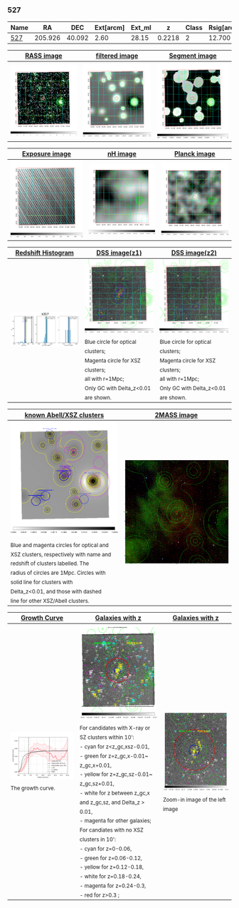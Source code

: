 <div STYLE="page-break-after: always;"></div>

### 527

|Name          |RA          |DEC      | Ext[arcm] | Ext_ml | z    | Class| Rsig[arcmin] | CRsig[c/s] | CR500[c/s] | R500[Mpc] |L500[erg/s]|F500[erg/s/cm^2]| M500[Msun]|Tx[keV]|beta|GC(XSZ,Delta_z<0.01)| GC(OPT,Delta_z<0.01)|GC|alias|
|--------------|------------|------------|---|---|-----------|--------|------|------|----|----|----|----|----|----|----|----|----|----|---|
|[527](script/527.md)     | 205.926       | 40.092       | 2.60    | 28.15   | 0.2218 | 2   | 12.700 |0.054 |0.048 |0.888 |1.467e+44 |1.012e-12 |2.490e+14 |4.039 |3.000 |SPI, |redMaPPer, |SPI, |k317|

|[RASS image](../image/527/527_img.pdf)|[filtered image](../image/527/527_fil.pdf)|[Segment image](../image/527/527_seg.pdf)|
|-------------------|--------------------|-------------------|
| <img src="../image/527/527_img.png" width="300">  | <img src="../image/527/527_fil.png" width="300">   | <img src="../image/527/527_seg.png" width="300">  |

|[Exposure image](../image/527/527_mex.pdf)| [nH image](../image/527/527_nh.pdf)| [Planck image](../image/527/527_p.pdf)|
|-------------------|--------------------|-------------------|
|<img src="../image/527/527_mex.png" width="300">   | <img src="../image/527/527_nh.png" width="300">    | <img src="../image/527/527_p.png" width="300"> |

|[Redshift Histogram](../image/527/527_zg.pdf) | [DSS image(z1)](../image/527/527_dss_z1.pdf)      |  [DSS image(z2)](../image/527/527_dss_z2.pdf)    |
|-------------------|--------------------|-------------------|
|<img src="../image/527/527_zg.png" width="300"> |<img src="../image/527/527_dss_z1.png" width="300"> <sub><br>Blue circle for optical clusters; <br>Magenta circle for XSZ clusters; <br>all with r=1Mpc; <br>Only GC with Delta_z<0.01 are shown. </sub>| <img src="../image/527/527_dss_z2.png" width="300"><sub><br>Blue circle for optical clusters; <br>Magenta circle for XSZ clusters; <br>all with r=1Mpc; <br>Only GC with Delta_z<0.01 are shown. </sub> |

|[known Abell/XSZ clusters](../image/527/527_m.pdf) | [2MASS image](../image/527/527_2mass.pdf)      |
|-------------------|-------------------|
|<img src=../image/527/527_m.png width="300"> <sub><br>Blue and magenta circles for optical and <br>XSZ clusters, respectively with name and <br>redshift of clusters labelled. The <br>radius of circles are 1Mpc. Circles with <br>solid line for clusters with <br>Delta_z<0.01, and those with dashed <br>line for other XSZ/Abell clusters.        </sub>|<img src="../image/527/527_2mass.png" width="300">  |

|[Growth Curve](../image/527/527_gca_all.png) |[Galaxies with z](../image/527/527_opt_ned.pdf) |[Galaxies with z](../image/527/527_opt_ned_zoom.pdf) |
|-------------------|-------------------|-------------------|
| <img src="../image/527/527_gca_all.png" width="300"> <sub><br>The growth curve.</sub>| <img src=../image/527/527_opt_ned.png width="300"> <br><sub> For candidates with X-ray or SZ clusters within 10': <br> - cyan for z<z_gc,xsz-0.01, <br> - green for z=z_gc,x-0.01~ z_gc,x+0.01, <br> - yellow for z=z_gc,sz-0.01~ z_gc,sz+0.01, <br> - white for z between z_gc,x and z_gc,sz, and Delta_z > 0.01, <br> - magenta for other galaxies; <br>For candiates with no XSZ clusters in 10': <br> - cyan for z=0-0.06, <br> - green for z=0.06-0.12, <br> - yellow for z=0.12-0.18, <br> - white for z=0.18-0.24, <br> - magenta for z=0.24-0.3, <br> - red for z>0.3 ;  </sub>|<img src=../image/527/527_opt_ned_zoom.png width="300">  <br><sub> Zoom-in image of the left image</sub>|




